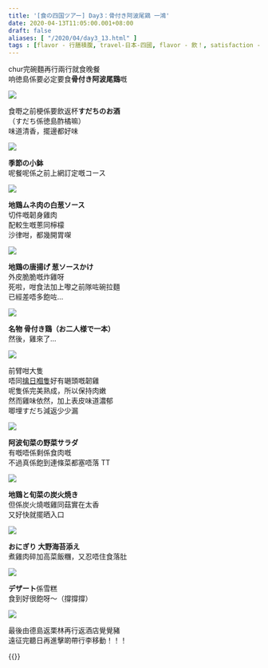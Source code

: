 ```yaml
---
title: '[食の四国ツアー] Day3：骨付き阿波尾鶏 一鴻'
date: 2020-04-13T11:05:00.001+08:00
draft: false
aliases: [ "/2020/04/day3_13.html" ]
tags : [flavor - 行膳積腹, travel-日本-四國, flavor - 飲！, satisfaction - 搭條鐵]
---
```


chur完碗麵再行兩行就食晚餐  
响徳島係要必定要食**骨付き阿波尾鶏**嘅  

![](/images/shikoku3i1.jpg)

食嘢之前梗係要飲返杯**すだちのお酒**  
（すだち係徳島酢橘嘛）  
味道清香，擺邊都好味  

![](/images/shikoku3i2.jpg)

**季節の小鉢**  
呢餐呢係之前上網訂定嘅コース  

![](/images/shikoku3i3.jpg)

**地鶏ムネ肉の白葱ソース**  
切件嘅韌身雞肉  
配較生嘅蔥同檸檬  
沙律咁，都幾開胃㗎  

![](/images/shikoku3i4.jpg)

**地鶏の唐揚げ 葱ソースかけ**  
外皮脆脆嘅炸雞呀  
死啦，咁食法加上嚟之前隊咗碗拉麵  
已經差唔多飽咗...  

![](/images/shikoku3i.jpg)

**名物 骨付き鶏（お二人様で一本）**  
然後，雞來了...  

![](/images/shikoku3i5.jpg)

前臂咁大隻  
唔同[擒日嗰隻](https://hidie.net/shikoku2d/)好有𡁻頭嘅韌雞  
呢隻係完美熟成，所以保持肉嫩  
然而雞味依然，加上表皮味道濃郁  
唧埋すだち減返少少漏  

![](/images/shikoku3i6.jpg)

**阿波旬菜の野菜サラダ**  
有嘅唔係剩係食肉嘅  
不過真係飽到連條菜都塞唔落 TT  

![](/images/shikoku3i7.jpg)

**地鶏と旬菜の炭火焼き**  
但係炭火燒嘅雞同菇實在太香  
又好快就擺晒入口  

![](/images/shikoku3i8.jpg)

**おにぎり 大野海苔添え**  
煮雞肉碎加高菜飯糰，又忍唔住食落肚  

![](/images/shikoku3i9.jpg)

**デザート**係雪糕  
食到好很飽呀～（撐撐撐）  

![](/images/shikoku3i10.jpg)

最後由德島返栗林再行返酒店覺覺豬  
遠征完聽日再進擊啲帶行李移動！！！  
  
  
{{<shikoku>}}
  
